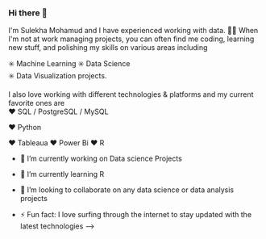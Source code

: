 ### Hi there 👋

 I'm Sulekha Mohamud  and I have experienced working with data. 
🧑‍💻 When I'm not at work  managing projects, you can often find me coding, learning new stuff, and polishing my skills on  various areas including 


✳️ Machine Learning 
✳️ Data Science  
✳️ Data Visualization projects.  

I also love working with different technologies &amp; platforms and my current favorite ones are  
❤️ SQL / PostgreSQL / MySQL 

❤️ Python 

❤️  Tableaua
❤️ Power Bi
❤️ R



- 🔭 I’m currently working on Data science Projects
- 🌱 I’m currently learning R 
- 👯 I’m looking to collaborate on any data science or data analysis projects

- ⚡ Fun fact: I love surfing through the internet to stay updated with the latest technologies
-->
